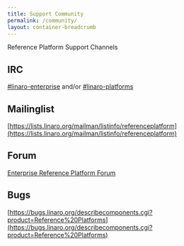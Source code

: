 ```yaml
---
title: Support Community
permalink: /community/
layout: container-breadcrumb
---
```


Reference Platform Support Channels 

## IRC

[#linaro-enterprise](https://webchat.freenode.net/) and/or [#linaro-platforms](https://webchat.freenode.net/)

## Mailinglist
[https://lists.linaro.org/mailman/listinfo/referenceplatform](https://lists.linaro.org/mailman/listinfo/referenceplatform)

## Forum
[Enterprise Reference Platform Forum](https://discuss.linaro.org/c/erp)

## Bugs
[https://bugs.linaro.org/describecomponents.cgi?product=Reference%20Platforms](https://bugs.linaro.org/describecomponents.cgi?product=Reference%20Platforms)
